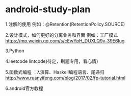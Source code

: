 # android-study-plan

1.注解的使用 例如：@Retention(RetentionPolicy.SOURCE)

2.设计模式，如何更好的分离业务和界面 例如：工厂模式 https://mp.weixin.qq.com/s/cEwYpH_DUXLQ9v-39E6Iug

3.Python

4.leetcode  lintcode(待定，刷题专用，看心情）

5.函数式编程 ：λ演算、Haskell编程语言、尾递归  http://www.ruanyifeng.com/blog/2017/02/fp-tutorial.html

6.android官方教程
